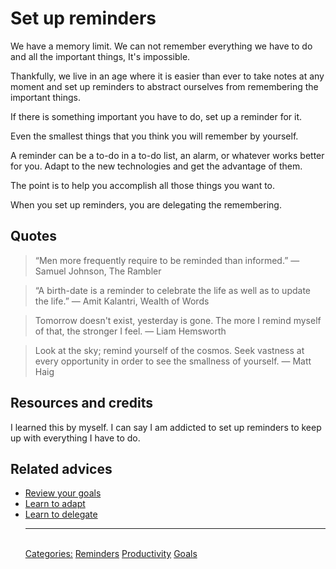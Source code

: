 # Set up reminders

We have a memory limit. We can not remember everything we have to do and all the important things, It's impossible.

Thankfully, we live in an age where it is easier than ever to take notes at any moment and set up reminders to abstract ourselves from remembering the important things.

If there is something important you have to do, set up a reminder for it.

Even the smallest things that you think you will remember by yourself.

A reminder can be a to-do in a to-do list, an alarm, or whatever works better for you. Adapt to the new technologies and get the advantage of them.

The point is to help you accomplish all those things you want to.

When you set up reminders, you are delegating the remembering.

## Quotes

> “Men more frequently require to be reminded than informed.” ― Samuel Johnson, The Rambler

> “A birth-date is a reminder to celebrate the life as well as to update the life.” ― Amit Kalantri, Wealth of Words

> Tomorrow doesn't exist, yesterday is gone. The more I remind myself of that, the stronger I feel. ― Liam Hemsworth

> Look at the sky; remind yourself of the cosmos. Seek vastness at every opportunity in order to see the smallness of yourself. ― Matt Haig

## Resources and credits

I learned this by myself. I can say I am addicted to set up reminders to keep up with everything I have to do.

## Related advices

- [Review your goals](../Review%20your%20goals/index.md)
- [Learn to adapt](../Learn%20to%20adapt/index.md)
- [Learn to delegate](../Learn%20to%20delegate/index.md)<hr/><br/>[Categories:](../Categories/index.md) [Reminders](../Categories/Reminders.md) [Productivity](../Categories/Productivity.md) [Goals](../Categories/Goals.md)
